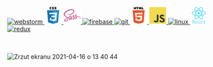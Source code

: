 
<p align="left"> <a href="https://www.jetbrains.com/webstorm/" target="_blank"> <img src="https://upload.wikimedia.org/wikipedia/commons/thumb/7/71/WebStorm_Icon.png/1024px-WebStorm_Icon.png" alt="webstorm" width="40" height="40"/> </a><a href="https://www.w3schools.com/css/" target="_blank"> <img src="https://raw.githubusercontent.com/devicons/devicon/master/icons/css3/css3-original-wordmark.svg" alt="css3" width="40" height="40"/> </a> <a href="https://sass-lang.com" target="_blank"> <img src="https://raw.githubusercontent.com/devicons/devicon/master/icons/sass/sass-original.svg" alt="sass" width="40" height="40"/> </a>  <a href="https://firebase.google.com/" target="_blank"> <img src="https://www.vectorlogo.zone/logos/firebase/firebase-icon.svg" alt="firebase" width="40" height="40"/> </a> <a href="https://git-scm.com/" target="_blank"> <img src="https://www.vectorlogo.zone/logos/git-scm/git-scm-icon.svg" alt="git" width="40" height="40"/> </a> <a href="https://www.w3.org/html/" target="_blank"> <img src="https://raw.githubusercontent.com/devicons/devicon/master/icons/html5/html5-original-wordmark.svg" alt="html5" width="40" height="40"/> </a> <a href="https://developer.mozilla.org/en-US/docs/Web/JavaScript" target="_blank"> <img src="https://raw.githubusercontent.com/devicons/devicon/master/icons/javascript/javascript-original.svg" alt="javascript" width="40" height="40"/> </a> <a href="https://www.adobe.com/pl/products/photoshop.html?mv=search&sdid=LZ32SYVR&ef_id=Cj0KCQjw6-SDBhCMARIsAGbI7Ugehg8WYln-iZYLY83o_KbEx_KVUZaa2swts6L7b4Yaf6xkReECeh8aArBPEALw_wcB:G:s&s_kwcid=AL!3085!3!442252458636!e!!g!!photoshop!1471239101!57370854392&gclid=Cj0KCQjw6-SDBhCMARIsAGbI7Ugehg8WYln-iZYLY83o_KbEx_KVUZaa2swts6L7b4Yaf6xkReECeh8aArBPEALw_wcB" target="_blank"> <img src="https://www.adobe.com/content/dam/cc/us/en/creativecloud/max2020/mnemonics/photoshop.svg" alt="linux" width="40" height="40"/> </a> <a href="https://reactjs.org/" target="_blank"> <img src="https://raw.githubusercontent.com/devicons/devicon/master/icons/react/react-original-wordmark.svg" alt="react" width="40" height="40"/> </a> <a href="https://redux.js.org" target="_blank"> <img src="https://redux.js.org/img/redux.svg" alt="redux" width="40" height="40"/> </a>
</p>

</br>
</br>

<img width="1270" alt="Zrzut ekranu 2021-04-16 o 13 40 44" src="https://user-images.githubusercontent.com/74543960/115019420-7b515c00-9eb9-11eb-9a1c-a287cbdde3b5.png">


<!--
**konradgauza/konradgauza** is a ✨ _special_ ✨ repository because its `README.md` (this file) appears on your GitHub profile.

Here are some ideas to get you started:

- 🔭 I’m currently working on ...
- 🌱 I’m currently learning ...
- 👯 I’m looking to collaborate on ...
- 🤔 I’m looking for help with ...
- 💬 Ask me about ...
- 📫 How to reach me: ...
- 😄 Pronouns: ...
- ⚡ Fun fact: ...
-->
